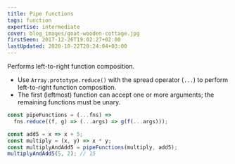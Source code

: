 ```yaml
---
title: Pipe functions
tags: function
expertise: intermediate
cover: blog_images/goat-wooden-cottage.jpg
firstSeen: 2017-12-26T19:02:27+02:00
lastUpdated: 2020-10-22T20:24:04+03:00
---
```


Performs left-to-right function composition.

- Use `Array.prototype.reduce()` with the spread operator (`...`) to perform left-to-right function composition.
- The first (leftmost) function can accept one or more arguments; the remaining functions must be unary.

```js
const pipeFunctions = (...fns) =>
  fns.reduce((f, g) => (...args) => g(f(...args)));
```

```js
const add5 = x => x + 5;
const multiply = (x, y) => x * y;
const multiplyAndAdd5 = pipeFunctions(multiply, add5);
multiplyAndAdd5(5, 2); // 15
```
